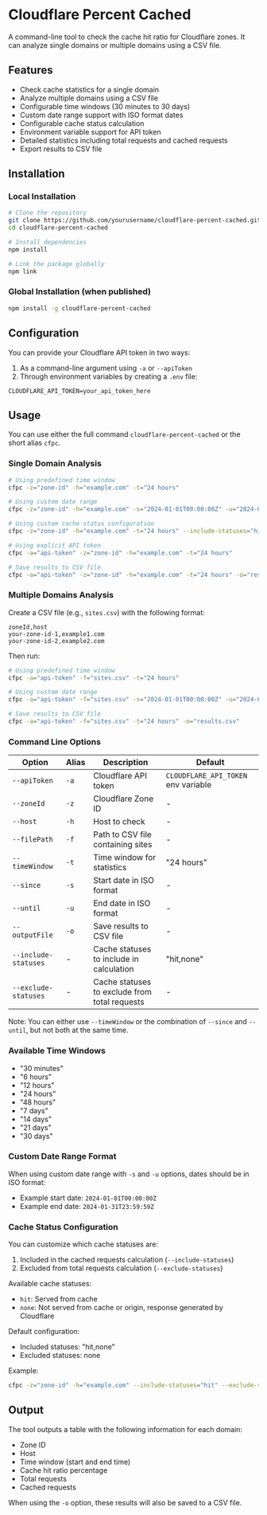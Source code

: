 # Cloudflare Percent Cached

A command-line tool to check the cache hit ratio for Cloudflare zones. It can analyze single domains or multiple domains using a CSV file.

## Features

- Check cache statistics for a single domain
- Analyze multiple domains using a CSV file
- Configurable time windows (30 minutes to 30 days)
- Custom date range support with ISO format dates
- Configurable cache status calculation
- Environment variable support for API token
- Detailed statistics including total requests and cached requests
- Export results to CSV file

## Installation

### Local Installation
```bash
# Clone the repository
git clone https://github.com/yourusername/cloudflare-percent-cached.git
cd cloudflare-percent-cached

# Install dependencies
npm install

# Link the package globally
npm link
```

### Global Installation (when published)
```bash
npm install -g cloudflare-percent-cached
```

## Configuration

You can provide your Cloudflare API token in two ways:
1. As a command-line argument using `-a` or `--apiToken`
2. Through environment variables by creating a `.env` file:
```
CLOUDFLARE_API_TOKEN=your_api_token_here
```

## Usage

You can use either the full command `cloudflare-percent-cached` or the short alias `cfpc`.

### Single Domain Analysis
```bash
# Using predefined time window
cfpc -z="zone-id" -h="example.com" -t="24 hours"

# Using custom date range
cfpc -z="zone-id" -h="example.com" -s="2024-01-01T00:00:00Z" -u="2024-01-31T23:59:59Z"

# Using custom cache status configuration
cfpc -z="zone-id" -h="example.com" -t="24 hours" --include-statuses="hit,dynamic" --exclude-statuses="bypass"

# Using explicit API token
cfpc -a="api-token" -z="zone-id" -h="example.com" -t="24 hours"

# Save results to CSV file
cfpc -a="api-token" -z="zone-id" -h="example.com" -t="24 hours" -o="results.csv"
```

### Multiple Domains Analysis
Create a CSV file (e.g., `sites.csv`) with the following format:
```csv
zoneId,host
your-zone-id-1,example1.com
your-zone-id-2,example2.com
```

Then run:
```bash
# Using predefined time window
cfpc -a="api-token" -f="sites.csv" -t="24 hours"

# Using custom date range
cfpc -a="api-token" -f="sites.csv" -s="2024-01-01T00:00:00Z" -u="2024-01-31T23:59:59Z"

# Save results to CSV file
cfpc -a="api-token" -f="sites.csv" -t="24 hours" -o="results.csv"
```

### Command Line Options

| Option | Alias | Description | Default |
|--------|-------|-------------|---------|
| `--apiToken` | `-a` | Cloudflare API token | `CLOUDFLARE_API_TOKEN` env variable |
| `--zoneId` | `-z` | Cloudflare Zone ID | - |
| `--host` | `-h` | Host to check | - |
| `--filePath` | `-f` | Path to CSV file containing sites | - |
| `--timeWindow` | `-t` | Time window for statistics | "24 hours" |
| `--since` | `-s` | Start date in ISO format | - |
| `--until` | `-u` | End date in ISO format | - |
| `--outputFile` | `-o` | Save results to CSV file | - |
| `--include-statuses` | - | Cache statuses to include in calculation | "hit,none" |
| `--exclude-statuses` | - | Cache statuses to exclude from total requests | - |

Note: You can either use `--timeWindow` or the combination of `--since` and `--until`, but not both at the same time.

### Available Time Windows

- "30 minutes"
- "6 hours"
- "12 hours"
- "24 hours"
- "48 hours"
- "7 days"
- "14 days"
- "21 days"
- "30 days"

### Custom Date Range Format

When using custom date range with `-s` and `-u` options, dates should be in ISO format:
- Example start date: `2024-01-01T00:00:00Z`
- Example end date: `2024-01-31T23:59:59Z`

### Cache Status Configuration

You can customize which cache statuses are:
1. Included in the cached requests calculation (`--include-statuses`)
2. Excluded from total requests calculation (`--exclude-statuses`)

Available cache statuses:
- `hit`: Served from cache
- `none`: Not served from cache or origin, response generated by Cloudflare

Default configuration:
- Included statuses: "hit,none"
- Excluded statuses: none

Example:
```bash
cfpc -z="zone-id" -h="example.com" --include-statuses="hit" --exclude-statuses="none"
```

## Output

The tool outputs a table with the following information for each domain:
- Zone ID
- Host
- Time window (start and end time)
- Cache hit ratio percentage
- Total requests
- Cached requests

When using the `-o` option, these results will also be saved to a CSV file.
